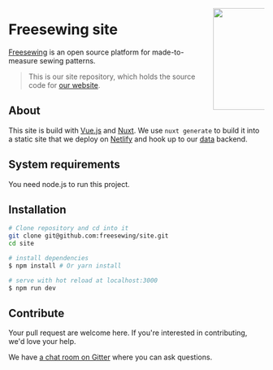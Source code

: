 <a href="https://freesewing.org/"><img src="https://freesewing.org/img/logo/black.svg" align="right" width=200 style="max-width: 20%;" /></a>

# Freesewing site
[Freesewing](https://freesewing.org/) is an open source platform for made-to-measure sewing patterns.

> This is our site repository, which holds the source code for [our website](https://freesewing.org/).

## About

This site is build with [Vue.js](https://vuejs.org/) and [Nuxt](https://nuxtjs.org/).
We use `nuxt generate` to build it into a static site that we deploy on [Netlify](https://netlify.com) 
and hook up to our [data](https://github.com/freesewing/data) backend.

## System requirements

You need node.js to run this project.

## Installation

``` bash
# Clone repository and cd into it
git clone git@github.com:freesewing/site.git
cd site

# install dependencies
$ npm install # Or yarn install

# serve with hot reload at localhost:3000
$ npm run dev
```
## Contribute

Your pull request are welcome here. 
If you're interested in contributing, we'd love your help.

We have [a chat room on Gitter](https://gitter.im/freesewing/freesewing) where you can ask questions.
